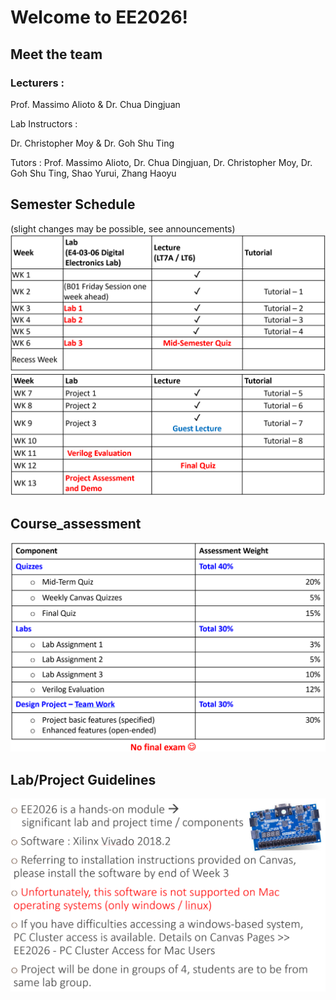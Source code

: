 # Welcome to EE2026!

## Meet the team
### Lecturers :

Prof. Massimo Alioto & Dr. Chua Dingjuan

Lab Instructors : 

Dr. Christopher Moy & Dr. Goh Shu Ting

Tutors :
Prof. Massimo Alioto, Dr. Chua Dingjuan, Dr. Christopher Moy, Dr. Goh Shu Ting, Shao Yurui, Zhang Haoyu


## Semester Schedule 
(slight changes may be possible, see announcements)
![wk1-recess_week](imgs/a1.png)
![wk8-13](imgs/a2.png)


## Course_assessment
![cat](imgs/a3.png)


## Lab/Project Guidelines
![kitty](imgs/a4.png)